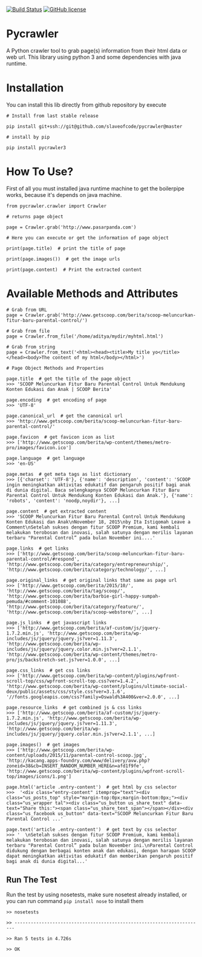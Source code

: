 [![Build Status](https://travis-ci.org/slaveofcode/pycrawler.svg?branch=master)](https://travis-ci.org/slaveofcode/pycrawler) [![GitHub license](https://img.shields.io/github/license/mashape/apistatus.svg)](https://github.com/slaveofcode/pycrawler/blob/master/LICENSE)

# Pycrawler
A Python crawler tool to grab page(s) information from their html data or web url. 
This library using python 3 and some dependencies with java runtime.  

# Installation

You can install this lib directly from github repository by execute 

    # Install from last stable release
    
    pip install git+ssh://git@github.com/slaveofcode/pycrawler@master
    
    # install by pip
    
    pip install pycrawler3

# How To Use?

First of all you must installed java runtime machine to get the boilerpipe works, because it's depends on java machine.

    from pycrawler.crawler import Crawler
    
    # returns page object
    
    page = Crawler.grab('http://www.pasarpanda.com')
    
    # Here you can execute or get the information of page object
    
    print(page.title)  # print the title of page
     
    print(page.images())  # get the image urls
    
    print(page.content)  # Print the extracted content
    
# Available Methods and Attributes

    # Grab from URL
    page = Crawler.grab('http://www.getscoop.com/berita/scoop-meluncurkan-fitur-baru-parental-control/')
    
    # Grab from file
    page = Crawler.from_file('/home/aditya/mydir/myhtml.html')
    
    # Grab from string
    page = Crawler.from_text('<html><head><title>My title yo</title></head><body>The content of my html</body></html>')
    
    # Page Object Methods and Properties
    
    page.title  # get the title of the page object
    >>> 'SCOOP Meluncurkan Fitur Baru Parental Control Untuk Mendukung Konten Edukasi dan Anak | SCOOP Berita'
    
    page.encoding  # get encoding of page
    >>> 'UTF-8'
    
    page.canonical_url  # get the canonical url
    >>> 'http://www.getscoop.com/berita/scoop-meluncurkan-fitur-baru-parental-control/'

    page.favicon  # get favicon icon as list
    >>> ['http://www.getscoop.com/berita/wp-content/themes/metro-pro/images/favicon.ico']
    
    page.language  # get language
    >>> 'en-US'
    
    page.metas  # get meta tags as list dictionary
    >>> [{'charset': 'UTF-8'}, {'name': 'description', 'content': 'SCOOP ingin meningkatkan aktivitas edukatif dan pengaruh positif bagi anak di dunia digital. Baca selengkapnya SCOOP Meluncurkan Fitur Baru Parental Control Untuk Mendukung Konten Edukasi dan Anak.'}, {'name': 'robots', 'content': 'noodp,noydir'}, ...]
    
    page.content  # get extracted content
    >>> 'SCOOP Meluncurkan Fitur Baru Parental Control Untuk Mendukung Konten Edukasi dan Anak\nNovember 18, 2015\nby Ita Istiqomah Leave a Comment\nSetelah sukses dengan fitur SCOOP Premium, kami kembali melakukan terobosan dan inovasi, salah satunya dengan merilis layanan terbaru "Parental Control” pada bulan November ini....'
    
    page.links  # get links
    >>> ['http://www.getscoop.com/berita/scoop-meluncurkan-fitur-baru-parental-control/#respond', 'http://www.getscoop.com/berita/category/entrepreneurship/', 'http://www.getscoop.com/berita/category/technology/', ...]
    
    page.original_links  # get original links that same as page url
    >>> ['http://www.getscoop.com/berita/2015/10/', 'http://www.getscoop.com/berita/tag/scoop/', 'http://www.getscoop.com/berita/barbie-girl-happy-sumpah-pemuda/#comment-101088', 'http://www.getscoop.com/berita/category/feature/', 'http://www.getscoop.com/berita/scoop-webstore/', ...]

    page.js_links  # get javascript links
    >>> ['http://www.getscoop.com/berita/af-custom/js/jquery-1.7.2.min.js', 'http://www.getscoop.com/berita/wp-includes/js/jquery/jquery.js?ver=1.11.3', 'http://www.getscoop.com/berita/wp-includes/js/jquery/jquery.color.min.js?ver=2.1.1', 'http://www.getscoop.com/berita/wp-content/themes/metro-pro/js/backstretch-set.js?ver=1.0.0', ...]

    page.css_links  # get css links
    >>> ['http://www.getscoop.com/berita/wp-content/plugins/wpfront-scroll-top/css/wpfront-scroll-top.css?ver=1.4.2', 'http://www.getscoop.com/berita/wp-content/plugins/ultimate-social-deux/public/assets/css/style.css?ver=3.1.6', '//fonts.googleapis.com/css?family=Oswald%3A400&ver=2.0.0', ...]
    
    page.resource_links  # get combined js & css links
    >>> ['http://www.getscoop.com/berita/af-custom/js/jquery-1.7.2.min.js', 'http://www.getscoop.com/berita/wp-includes/js/jquery/jquery.js?ver=1.11.3', 'http://www.getscoop.com/berita/wp-includes/js/jquery/jquery.color.min.js?ver=2.1.1', ...]
    
    page.images()  # get images
    >>> ['http://www.getscoop.com/berita/wp-content/uploads/2015/11/parental-control-scoop.jpg', 'http://kacang.apps-foundry.com/www/delivery/avw.php?zoneid=38&cb=INSERT_RANDOM_NUMBER_HERE&n=afd1f9fe', 'http://www.getscoop.com/berita/wp-content/plugins/wpfront-scroll-top/images/icons/1.png']
    
    page.html('article .entry-content')  # get html by css selector
    >>>  '<div class="entry-content" itemprop="text"><div class="us_posts_top" style="margin-top:0px;margin-bottom:0px;"><div class="us_wrapper tal"><div class="us_button us_share_text" data-text="Share this:"><span class="us_share_text_span"></span></div><div class="us_facebook us_button" data-text="SCOOP Meluncurkan Fitur Baru Parental Control ...'
    
    page.text('article .entry-content')  # get text by css selector
    >>> '  \nSetelah sukses dengan fitur SCOOP Premium, kami kembali melakukan terobosan dan inovasi, salah satunya dengan merilis layanan terbaru "Parental Control” pada bulan November ini.\nParental Control didukung dengan berbagai konten anak dan edukasi, dengan harapan SCOOP dapat meningkatkan aktivitas edukatif dan memberikan pengaruh positif bagi anak di dunia digital...'
    

## Run The Test

Run the test by using nosetests, make sure nosetest already installed, 
or you can run command `pip install nose` to install them

    >> nosetests
    
    >> ----------------------------------------------------------------------
    
    >> Ran 5 tests in 4.726s
    
    >> OK

    
    

